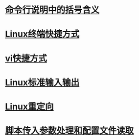 # [命令行说明中的括号含义](command_brackets.md)

# [Linux终端快捷方式](hot_key.md/#linux-kuai-jie-jian)

# [vi快捷方式](hot_key.md/#vi-kuai-jie-jian)

# [Linux标准输入输出](in_out_redirect.md/#linux-biao-zhun-shu-ru-shu-chu)

# [Linux重定向](in_out_redirect.md/#linux-zhong-ding-xiang)

# [脚本传入参数处理和配置文件读取](para_conf_processing.md)

